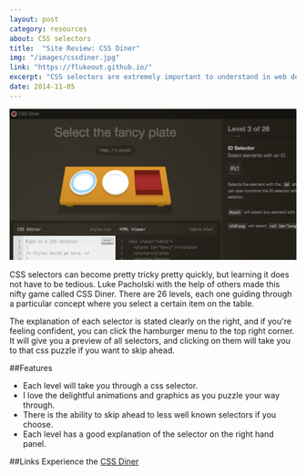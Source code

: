 ```yaml
---
layout: post
category: resources
about: CSS selectors
title:  "Site Review: CSS Diner"
img: "/images/cssdiner.jpg"
link: "https://flukeout.github.io/"
excerpt: "CSS selectors are extremely important to understand in web design and this site gives a fun interesting way to help you learn your selectors."
date: 2014-11-05
---
```


![HomePage](/images/cssdiner.jpg)

CSS selectors can become pretty tricky pretty quickly, but learning it does not have to be tedious. Luke Pacholski with the help of others made this nifty game called CSS Diner. There are 26 levels, each one guiding through a particular concept where you select a certain item on the table.

The explanation of each selector is stated clearly on the right, and if you're feeling confident, you can click the hamburger menu to the top right corner. It will give you a preview of all selectors, and clicking on them will take you to that css puzzle if you want to skip ahead.

##Features

- Each level will take you through a css selector.
- I love the delightful animations and graphics as you puzzle your way through.
- There is the ability to skip ahead to less well known selectors if you choose.
- Each level has a good explanation of the selector on the right hand panel.



##Links
Experience the [CSS Diner](https://flukeout.github.io/)
